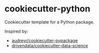 # cookiecutter-python
Cookiecutter template for a Python package.

Inspired by:

* [audreyr/cookiecutter-pypackage](https://github.com/audreyr/cookiecutter-pypackage)
* [drivendata/cookiecutter-data-science](https://github.com/drivendata/cookiecutter-data-science)
